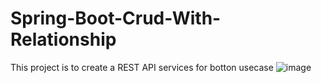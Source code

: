 # Spring-Boot-Crud-With-Relationship


This project is to create a REST API services for botton usecase
![image](https://user-images.githubusercontent.com/43085013/202865012-5420485b-abdc-47ef-be01-77512895beca.png)
